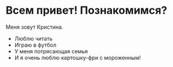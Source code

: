 # Всем привет! Познакомимся?
Меня зовут Кристина.

- Люблю читать
- Играю в футбол
- У меня потрясающая семья
- И я очень люблю картошку-фри с мороженным!

